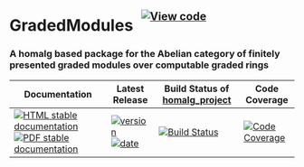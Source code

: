 <!-- BEGIN HEADER -->
# GradedModules&ensp;<sup><sup>[![View code][code-img]][code-url]</sup></sup>

### A homalg based package for the Abelian category of finitely presented graded modules over computable graded rings

| Documentation | Latest Release | Build Status of [homalg_project](/../../) | Code Coverage |
| ------------- | -------------- | ------------ | ------------- |
| [![HTML stable documentation][html-img]][html-url] [![PDF stable documentation][pdf-img]][pdf-url] | [![version][version-img]][version-url] [![date][date-img]][date-url] | [![Build Status][tests-img]][tests-url] | [![Code Coverage][codecov-img]][codecov-url] |

<!-- END HEADER -->
<!-- BEGIN FOOTER -->
[html-img]: https://img.shields.io/badge/🔗%20HTML-stable-blue.svg
[html-url]: https://homalg-project.github.io/homalg_project/GradedModules/doc/chap0_mj.html

[pdf-img]: https://img.shields.io/badge/🔗%20PDF-stable-blue.svg
[pdf-url]: https://homalg-project.github.io/homalg_project/GradedModules/download_pdf.html

[version-img]: https://img.shields.io/endpoint?url=https://homalg-project.github.io/homalg_project/GradedModules/badge_version.json&label=🔗%20version&color=yellow
[version-url]: https://homalg-project.github.io/homalg_project/GradedModules/view_release.html

[date-img]: https://img.shields.io/endpoint?url=https://homalg-project.github.io/homalg_project/GradedModules/badge_date.json&label=🔗%20released%20on&color=yellow
[date-url]: https://homalg-project.github.io/homalg_project/GradedModules/view_release.html

[tests-img]: https://github.com/homalg-project/homalg_project/workflows/Tests/badge.svg?branch=master
[tests-url]: https://github.com/homalg-project/homalg_project/actions?query=workflow%3ATests+branch%3Amaster

[codecov-img]: https://codecov.io/gh/homalg-project/homalg_project/branch/master/graph/badge.svg?flag=GradedModules
[codecov-url]: https://codecov.io/gh/homalg-project/homalg_project/tree/master/GradedModules

[code-img]: https://img.shields.io/badge/-View%20code-blue?logo=github
[code-url]: https://github.com/homalg-project/homalg_project/tree/master/GradedModules#top
<!-- END FOOTER -->
